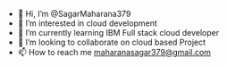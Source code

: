 - 👋 Hi, I’m @SagarMaharana379
- 👀 I’m interested in cloud development
- 🌱 I’m currently learning IBM Full stack cloud developer
- 💞️ I’m looking to collaborate on cloud based Project
- 📫 How to reach me maharanasagar379@gmail.com

<!---
SagarMaharana379/SagarMaharana379 is a ✨ special ✨ repository because its `README.md` (this file) appears on your GitHub profile.
You can click the Preview link to take a look at your changes.
--->
